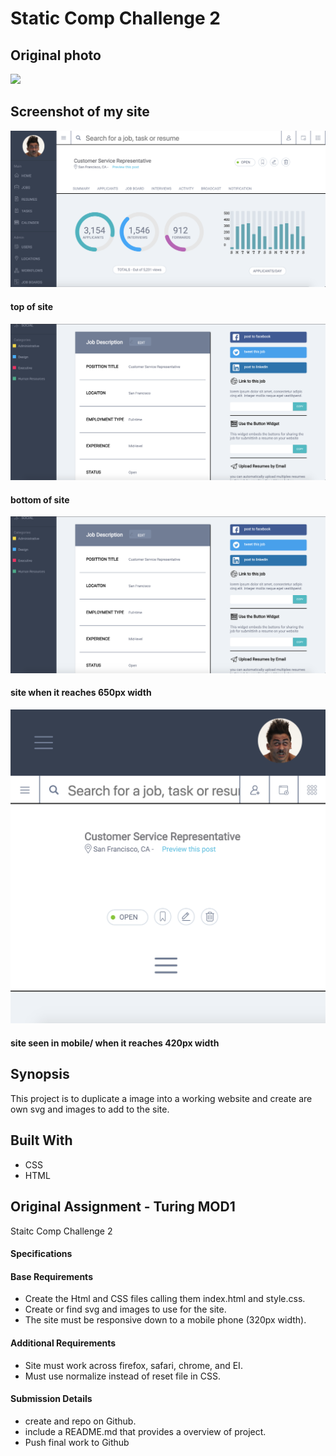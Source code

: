 # Static Comp Challenge 2

## Original photo

![](orginal.jpg)

## Screenshot of my site

![](top.png)
#### top of site
![](middle.png)
#### bottom of site
![](middle.png)
#### site when it reaches 650px width
![](top-m.png)
#### site seen in mobile/ when it reaches 420px width

## Synopsis
This project is to duplicate a image into a working website  and create are own svg and images to add to the site. 

## Built With
* CSS
* HTML

## Original Assignment - Turing MOD1

Staitc Comp Challenge 2

#### Specifications

#### Base Requirements 
* Create the Html and CSS files calling them index.html and style.css.
* Create or find svg and images to use for the site. 
* The site must be responsive down to a mobile phone (320px width).

#### Additional Requirements
* Site must work across firefox, safari, chrome, and EI.
* Must use normalize instead of reset file in CSS.

#### Submission Details
* create and repo on Github.
* include a README.md that provides a overview of project.
* Push final work to Github

